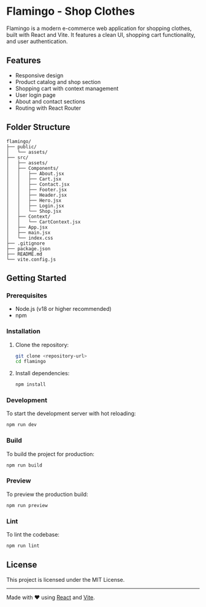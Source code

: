 # Flamingo - Shop Clothes

Flamingo is a modern e-commerce web application for shopping clothes, built with React and Vite. It features a clean UI, shopping cart functionality, and user authentication.

## Features

- Responsive design
- Product catalog and shop section
- Shopping cart with context management
- User login page
- About and contact sections
- Routing with React Router

## Folder Structure

```
flamingo/
├── public/
│   └── assets/
├── src/
│   ├── assets/
│   ├── Components/
│   │   ├── About.jsx
│   │   ├── Cart.jsx
│   │   ├── Contact.jsx
│   │   ├── Footer.jsx
│   │   ├── Header.jsx
│   │   ├── Hero.jsx
│   │   ├── Login.jsx
│   │   └── Shop.jsx
│   ├── Context/
│   │   └── CartContext.jsx
│   ├── App.jsx
│   ├── main.jsx
│   └── index.css
├── .gitignore
├── package.json
├── README.md
└── vite.config.js
```

## Getting Started

### Prerequisites

- Node.js (v18 or higher recommended)
- npm

### Installation

1. Clone the repository:
   ```sh
   git clone <repository-url>
   cd flamingo
   ```

2. Install dependencies:
   ```sh
   npm install
   ```

### Development

To start the development server with hot reloading:
```sh
npm run dev
```

### Build

To build the project for production:
```sh
npm run build
```

### Preview

To preview the production build:
```sh
npm run preview
```

### Lint

To lint the codebase:
```sh
npm run lint
```

## License

This project is licensed under the MIT License.

---

Made with ❤️ using [React](https://react.dev/) and [Vite](https://vitejs.dev/).